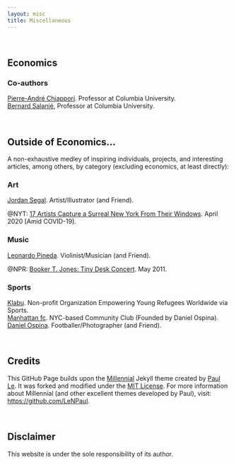 ```yaml
---
layout: misc
title: Miscellaneous
---
```


<br>

## Economics

### Co-authors
<a href="http://www.columbia.edu/~pc2167/" target="_blank" rel="noopener noreferrer">Pierre-André Chiappori</a>. Professor at Columbia University.  
<a href="http://bsalanie.com/" target="_blank" rel="noopener noreferrer">Bernard Salanié</a>, Professor at Columbia University.

<br>

## Outside of Economics...
A non-exhaustive medley of inspiring individuals, projects, and interesting articles, among others, by category (excluding economics, at least directly):

### Art  
<a href="https://www.jmsegal.com/" target="_blank" rel="noopener noreferrer">Jordan Segal</a>. Artist/Illustrator (and Friend).

@NYT: <a href="https://www.nytimes.com/interactive/2020/04/16/nyregion/coronavirus-nyc-illustrators-window.html" target="_blank" rel="noopener noreferrer">17 Artists Capture a Surreal New York From Their Windows</a>. April 2020 \[Amid COVID-19\].

### Music  
<a href="http://leonardopinedag.com/index.php" target="_blank" rel="noopener noreferrer">Leonardo Pineda</a>. Violinist/Musician (and Friend).

@NPR: <a href="https://www.npr.org/2011/05/02/135840639/booker-t-jones-tiny-desk-concert" target="_blank" rel="noopener noreferrer">Booker T. Jones: Tiny Desk Concert</a>. May 2011.


### Sports  
<a href="https://klabu.org/" target="_blank" rel="noopener noreferrer">Klabu</a>. Non-profit Organization Empowering Young Refugees Worldwide via Sports.  
<a href="http://mnhttnfc.com/" target="_blank" rel="noopener noreferrer">Manhattan fc</a>. NYC-based Community Club (Founded by Daniel Ospina).  
<a href="https://www.dannyospina.com/" target="_blank" rel="noopener noreferrer">Daniel Ospina</a>. Footballer/Photographer (and Friend).  

<br> 

## Credits  
This GitHub Page builds upon the 
<a href="https://lenpaul.github.io/Millennial/" target="_blank" rel="noopener noreferrer">Millennial</a>
Jekyll theme created by 
<a href="https://www.lenpaul.com/" target="_blank" rel="noopener noreferrer">Paul Le</a>.
It was forked and modified under the 
<a href="http://choosealicense.com/licenses/mit/" target="_blank" rel="noopener noreferrer">MIT License</a>. 
For more information about Millennial (and other excellent themes developed by Paul), visit: 
<a href="https://github.com/LeNPaul" target="_blank" rel="noopener noreferrer">https://github.com/LeNPaul</a>.

<br>

## Disclaimer
This website is under the sole responsibility of its author.
